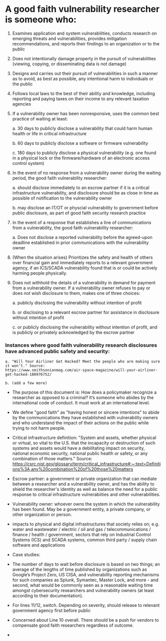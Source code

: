 # A good faith vulnerability researcher is someone who:

1. Examines application and system vulnerabilities, conducts research on emerging threats and vulnerabilities, provides mitigation recommendations, and reports their findings to an organization or to the public
    
1. Does not intentionally damage property in the pursuit of vulnerabilities (viewing, copying, or disseminating data is not damage)
    
1. Designs and carries out their pursuit of vulnerabilities in such a manner as to avoid, as best as possible, any intentional harm to individuals or the public
   
1. Follows local laws to the best of their ability and knowledge, including reporting and paying taxes on their income to any relevant taxation agencies
    
1. If a vulnerability owner has been nonresponsive, uses the common best practice of waiting at least:
   
   a. 30 days to publicly disclose a vulnerability that could harm human health or life in critical infrastructure

   b. 60 days to publicly disclose a software or firmware vulnerability

   c. 180 days to publicly disclose a physical vulnerability (e.g. one found in a physical lock or the          firmware/hardware of an electronic access control system)

1. In the event of no response from a vulnerability owner during the waiting period, the good faith vulnerability researcher:

    a. should disclose immediately to an escrow partner if it is a critical infrastructure vulnerability, and disclosure should be as close in time as possible of notification to the vulnerability owner

     b. may disclose an IT/OT or physcial vulnerability to government before public disclosure, as part         of good faith security research practice
   
1. In the event of a response that establishes a line of communications from a vulnerability, the good faith vulnerability researcher:

     a. Does not disclose a reported vulnerability before the agreed-upon deadline established in         prior communications with the vulnerability owner
   
1. (When the situation arises) Prioritizes the safety and health of others over financial gain and immediately reports to a relevant government agency, if an ICS/SCADA vulnerability found that is or could be actively harming people physically.
    
1. Does not withhold the details of a vulnerability in demand for payment from a vulnerability owner.  If a vulnerability owner refuses to pay or does not wish disclosure to them, makes one of three choices:
    
    a. publicly disclosing the vulnerability without intention of profit
    
    b. or disclosing to a relevant escrow partner for assistance in disclosure without intention of profit

    c. or publicly disclosing the vulnerability without intention of profit, and is publicly or privately acknowledged by the escrow partner
   
### Instances where good faith vulnerability research disclosures have advanced public safety and security:

    a. "Will Your Airliner Get Hacked? Meet the people who are making sure it won’t." Source:                    https://www.smithsonianmag.com/air-space-magazine/will-your-airliner-get-hacked-180976752/

    b. (add a few more)

* The purpose of this document is: How does a policymaker recognize a researcher as opposed to a criminal? It’s someone who abides by the international code of conduct. It must work at an international level.


* We define "good faith" as "having honest or sincere intentions" to abide by the communications they have established with vulnerability owners and who understand the impact of their actions on the public while trying to not harm people.
* Critical infrastructure definition:
"System and assets, whether physical or virtual, so vital to the U.S. that the incapacity or destruction of such systems and assets would have a debilitating impact on security, national economic security, national public health or safety, or any combination of those matters." Source: https://csrc.nist.gov/glossary/term/critical_infrastructure#:~:text=Definitions%3A,any%20combination%20of%20those%20matters

* Escrow partner: a government or private organization that can mediate between a researcher and a vulnerability owner, and has the ability to shield the researcher's identity as well as balance the need for a public response to critical infrastructure vulnerabiities and other vulnerabilities.

* Vulnerability owner: whoever owns the system in which the vulnerability has been found. May be a government entity, a private company, or other organization or person.

- impacts to physical and digital infrastructures that society relies on; e.g. water and wastewater / electric / oil and gas / telecommunications / finance / health / government, sectors that rely on Industrial Control Systems (ICS) and SCADA systems, common third party / supply chain software and applications


- Case studies: 
  
* The number of days to wait before disclosure is based on two things; an average of the lengths of time published by organizations such as Google’s Project Zero, US CISA, and vulnerability reporting mechanisms for such companies as Splunk, Symantec, Master Lock, and more - and second, what would be commonly seen as a reasonable waiting time amongst cybersecurity researchers and vulnerability owners (at least according to their documentation).

* For lines 11/12, switch. Depending on severity, should release to relevant government agency first before public
* Concerned about Line 10 overall. There should be a push for vendors to compensate good faith researchers regardless of outcome.
* 
